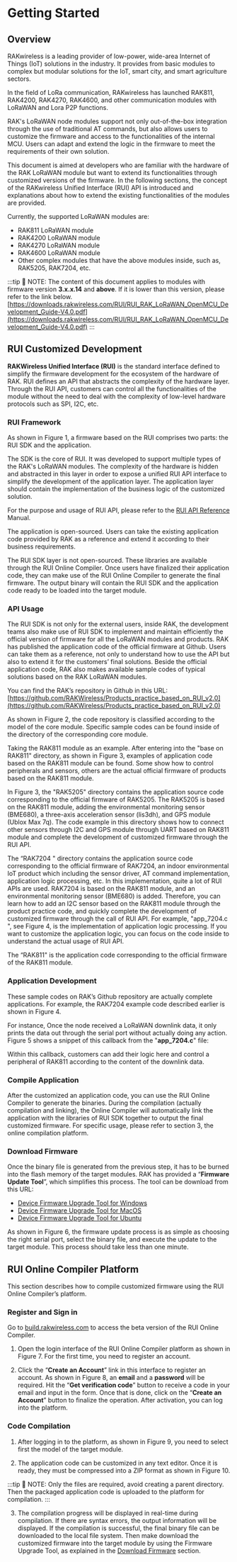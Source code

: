 # Getting Started

## Overview

RAKwireless is a leading provider of low-power, wide-area Internet of Things (IoT) solutions in the industry. It provides from basic modules to complex but modular solutions for the IoT, smart city, and smart agriculture sectors.

In the field of LoRa communication, RAKwireless has launched RAK811, RAK4200, RAK4270, RAK4600, and other communication modules with LoRaWAN and Lora P2P functions.

RAK's LoRaWAN node modules support not only out-of-the-box integration through the use of traditional AT commands, but also allows users to customize the firmware and access to the functionalities of the internal MCU. Users can adapt and extend the logic in the firmware to meet the requirements of their own solution.

This document is aimed at developers who are familiar with the hardware of the RAK LoRaWAN module but want to extend its functionalities through customized versions of the firmware. In the following sections, the concept of the RAKwireless Unified Interface (RUI) API is introduced and explanations about how to extend the existing functionalities of the modules are provided. 

Currently, the supported LoRaWAN modules are:
*	RAK811 LoRaWAN module
*	RAK4200 LoRaWAN module
*	RAK4270 LoRaWAN module
*	RAK4600 LoRaWAN module
*	Other complex modules that have the above modules inside, such as, RAK5205, RAK7204, etc.

:::tip 📝 NOTE:
The content of this document applies to modules with firmware version **3.x.x.14** and **above**. If it is lower than this version, please refer to the link below.
[https://downloads.rakwireless.com/RUI/RUI_RAK_LoRaWAN_OpenMCU_Development_Guide-V4.0.pdf](https://downloads.rakwireless.com/RUI/RUI_RAK_LoRaWAN_OpenMCU_Development_Guide-V4.0.pdf)
:::

## RUI Customized Development

**RAKWireless Unified Interface (RUI)** is the standard interface defined to simplify the firmware development for the ecosystem of the hardware of RAK. RUI defines an API that abstracts the complexity of the hardware layer. Through the RUI API, customers can control all the functionalities of the module without the need to deal with the complexity of low-level hardware protocols such as SPI, I2C, etc.

### RUI Framework

As shown in Figure 1, a firmware based on the RUI comprises two parts: the RUI SDK and the application.

The SDK is the core of RUI. It was developed to support multiple types of the RAK's LoRaWAN modules. The complexity of the hardware is hidden and abstracted in this layer in order to expose a unified RUI API interface to simplify the development of the application layer. The application layer should contain the implementation of the business logic of the customized solution. 

For the purpose and usage of RUI API, please refer to the [RUI API Reference](/RUI/rui-api-reference/) Manual.



<rk-img
  src="/assets/images/rui/rui-customized-development/rui-sdk.jpg"
  width="50%"
  caption="The RUI SDK"
/>

The application is open-sourced. Users can take the existing application code provided by RAK as a reference and extend it according to their business requirements. 

The RUI SDK layer is not open-sourced. These libraries are available through the RUI Online Compiler. Once users have finalized their application code, they can make use of the RUI Online Compiler to generate the final firmware. The output binary will contain the RUI SDK and the application code ready to be loaded into the target module. 

### API Usage

The RUI SDK is not only for the external users, inside RAK, the development teams also make use of RUI SDK to implement and maintain efficiently the official version of firmware for all the LoRaWAN modules and products. RAK has published the application code of the official firmware at Github. Users can take them as a reference, not only to understand how to use the API but also to extend it for the customers’ final solutions. Beside the official application code, RAK also makes available sample codes of typical solutions based on the RAK LoRaWAN modules.

You can find the RAK’s repository in Github in this URL: [https://github.com/RAKWireless/Products_practice_based_on_RUI_v2.0](https://github.com/RAKWireless/Products_practice_based_on_RUI_v2.0)

<rk-img
  src="/assets/images/rui/rui-customized-development/github-repo.png"
  width="50%"
  caption="RAK’s Github repository"
/>

As shown in Figure 2, the code repository is classified according to the model of the core module. Specific sample codes can be found inside of the directory of the corresponding core module.

Taking the RAK811 module as an example. After entering into the "base on RAK811" directory, as shown in Figure 3, examples of application code based on the RAK811 module can be found. Some show how to control peripherals and sensors, others are the actual official firmware of products based on the RAK811 module. 

<rk-img
  src="/assets/images/rui/rui-customized-development/github-repo-sample-code.png"
  width="50%"
  caption="RAK’s Github, sample code"
/>

In Figure 3, the "RAK5205" directory contains the application source code corresponding to the official firmware of RAK5205. The RAK5205 is based on the RAK811 module, adding the environmental monitoring sensor (BME680), a three-axis acceleration sensor (lis3dh), and GPS module (Ublox Max 7q). The code example in this directory shows how to connect other sensors through I2C and GPS module through UART based on RAK811 module and complete the development of customized firmware through the RUI API.

The “RAK7204 " directory contains the application source code corresponding to the official firmware of RAK7204, an indoor environmental IoT product which including the sensor driver, AT command implementation, application logic processing, etc. In this implementation, quite a lot of RUI APIs are used. RAK7204 is based on the RAK811 module, and an environmental monitoring sensor (BME680) is added. Therefore, you can learn how to add an I2C sensor based on the RAK811 module through the product practice code, and quickly complete the development of customized firmware through the call of RUI API. For example, "app_7204.c ", see Figure 4, is the implementation of application logic processing. If you want to customize the application logic, you can focus on the code inside to understand the actual usage of RUI API.

The “RAK811" is the application code corresponding to the official firmware of the RAK811 module. 

### Application Development

These sample codes on RAK’s Github repository are actually complete applications. For example, the RAK7204 example code described earlier is shown in Figure 4. 

<rk-img
  src="/assets/images/rui/rui-customized-development/rak7204-sample-code.png"
  width="50%"
  caption="RAK’s Github, RAK7204 sample code"
/>

For instance, Once the node received a LoRaWAN downlink data, it only prints the data out through the serial port without actually doing any action. Figure 5 shows a snippet of this callback from the "**app_7204.c**" file:

<rk-img
  src="/assets/images/rui/rui-customized-development/rak7204-source-code.png"
  width="60%"
  caption="RAK’s Github, app_7204.c source code"
/>

Within this callback, customers can add their logic here and control a peripheral of RAK811 according to the content of the downlink data. 

### Compile Application

After the customized an application code, you can use the RUI Online Compiler to generate the binaries. During the compilation (actually compilation and linking), the Online Compiler will automatically link the application with the libraries of RUI SDK together to output the final customized firmware. For specific usage, please refer to section 3, the online compilation platform.

### Download Firmware

Once the binary file is generated from the previous step, it has to be burned into the flash memory of the target modules. RAK has provided a “**Firmware Update Tool**”, which simplifies this process. The tool can be download from this URL:

* [Device Firmware Upgrade Tool for Windows](https://downloads.rakwireless.com/LoRa/Tools/RAK_Device_Firmware_Upgrade_Tool_v1.4.zip)
* [Device Firmware Upgrade Tool for MacOS](https://downloads.rakwireless.com/LoRa/Tools/RAK_Device_Firmware_Upgrade_Tool_v1.4_MacOS.zip)
* [Device Firmware Upgrade Tool for Ubuntu](https://downloads.rakwireless.com/LoRa/Tools/RAK_Device_Firmware_Upgrade_Tool_v1.4_Ubuntu.zip)

<rk-img
  src="/assets/images/rui/rui-customized-development/rak-upgrade-tool.png"
  width="70%"
  caption="RAK Firmware Upgrade Tool."
/>

As shown in Figure 6, the firmware update process is as simple as choosing the right serial port, select the binary file, and execute the update to the target module. This process should take less than one minute. 

## RUI Online Compiler Platform

This section describes how to compile customized firmware using the RUI Online Compiler’s platform.

### Register and Sign in

Go to [build.rakwireless.com](build.rakwireless.com) to access the beta version of the RUI Online Compiler.

1. Open the login interface of the RUI Online Compiler platform as shown in Figure 7. For the first time, you need to register an account.

<rk-img
  src="/assets/images/rui/rui-customized-development/rui-online-login.png"
  width="30%"
  caption="Login into RUI Online Compiler platform."
/>

2. Click the “**Create an Account**” link in this interface to register an account. As shown in Figure 8, an **email** and a **password** will be required. Hit the “**Get verification code**” button to receive a code in your email and input in the form. Once that is done, click on the “**Create an Account**” button to finalize the operation. After activation, you can log into the platform.

<rk-img
  src="/assets/images/rui/rui-customized-development/rui-online-signup.png"
  width="30%"
  caption="Create a new account in the RUI Online Compiler platform"
/>

### Code Compilation

1. After logging in to the platform, as shown in Figure 9, you need to select first the model of the target module.

<rk-img
  src="/assets/images/rui/rui-customized-development/rui-online-platform.png"
  width="75%"
  caption="Online Compiler platform."
/>

2. The application code can be customized in any text editor. Once it is ready, they must be compressed into a ZIP format as shown in Figure 10. 

:::tip 📝 NOTE:
Only the files are required, avoid creating a parent directory. Then the packaged application code is uploaded to the platform for compilation.
:::

<rk-img
  src="/assets/images/rui/rui-customized-development/application-zip-file.png"
  width="25%"
  caption="Compress the application code into a ZIP file."
/>

3. The compilation progress will be displayed in real-time during compilation. If there are syntax errors, the output information will be displayed. If the compilation is successful, the final binary file can be downloaded to the local file system. Then make download the customized firmware into the target module by using the Firmware Upgrade Tool, as explained in the [Download Firmware](/RUI/rui-customized-development/#download-firmware) section.

<rk-img
  src="/assets/images/rui/rui-customized-development/rui-online-compilation-successful.png"
  width="75%"
  caption="Compilation finished successfully"
/>